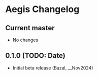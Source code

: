 # Aegis Changelog

## Current master
* No changes

## 0.1.0 (TODO: Date)
* Initial beta release (Bazal, __Nov2024)